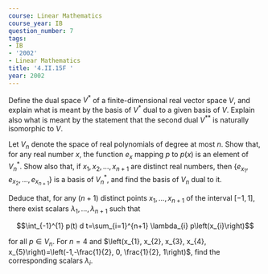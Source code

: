 ```yaml
---
course: Linear Mathematics
course_year: IB
question_number: 7
tags:
- IB
- '2002'
- Linear Mathematics
title: '4.II.15F '
year: 2002
---
```



Define the dual space $V^{*}$ of a finite-dimensional real vector space $V$, and explain what is meant by the basis of $V^{*}$ dual to a given basis of $V$. Explain also what is meant by the statement that the second dual $V^{* *}$ is naturally isomorphic to $V$.

Let $V_{n}$ denote the space of real polynomials of degree at most $n$. Show that, for any real number $x$, the function $e_{x}$ mapping $p$ to $p(x)$ is an element of $V_{n}^{*}$. Show also that, if $x_{1}, x_{2}, \ldots, x_{n+1}$ are distinct real numbers, then $\left\{e_{x_{1}}, e_{x_{2}}, \ldots, e_{x_{n+1}}\right\}$ is a basis of $V_{n}^{*}$, and find the basis of $V_{n}$ dual to it.

Deduce that, for any $(n+1)$ distinct points $x_{1}, \ldots, x_{n+1}$ of the interval $[-1,1]$, there exist scalars $\lambda_{1}, \ldots, \lambda_{n+1}$ such that

$$\int_{-1}^{1} p(t) d t=\sum_{i=1}^{n+1} \lambda_{i} p\left(x_{i}\right)$$

for all $p \in V_{n}$. For $n=4$ and $\left(x_{1}, x_{2}, x_{3}, x_{4}, x_{5}\right)=\left(-1,-\frac{1}{2}, 0, \frac{1}{2}, 1\right)$, find the corresponding scalars $\lambda_{i}$.